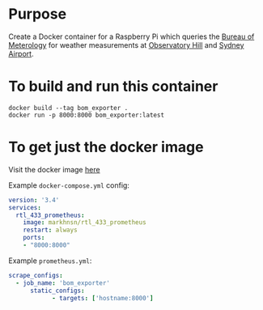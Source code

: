 # Purpose
Create a Docker container for a Raspberry Pi which queries the [Bureau of Meterology](http://www.bom.gov.au) for weather measurements at [Observatory Hill](http://www.bom.gov.au/fwo/IDN60901/IDN60901.94768.json) and [Sydney Airport](http://www.bom.gov.au/fwo/IDN60801/IDN60801.94767.json).

# To build and run this container
```
docker build --tag bom_exporter .
docker run -p 8000:8000 bom_exporter:latest
```

# To get just the docker image
Visit the docker image [here](https://hub.docker.com/r/vickilowe/bom_exporter)

Example `docker-compose.yml` config:

```yml
version: '3.4'
services:
  rtl_433_prometheus:
    image: markhnsn/rtl_433_prometheus
    restart: always
    ports:
    - "8000:8000"
```

Example `prometheus.yml`:

```yml
scrape_configs:
  - job_name: 'bom_exporter'
      static_configs:
            - targets: ['hostname:8000']
```
